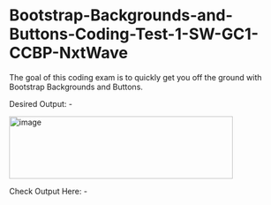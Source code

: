 # Bootstrap-Backgrounds-and-Buttons-Coding-Test-1-SW-GC1-CCBP-NxtWave

The goal of this coding exam is to quickly get you off the ground with Bootstrap Backgrounds and Buttons.


Desired Output: -



<img width="405" height="113" alt="image" src="https://github.com/user-attachments/assets/63d670fa-6412-4142-871e-91c9e303a768" />




Check Output Here: -

